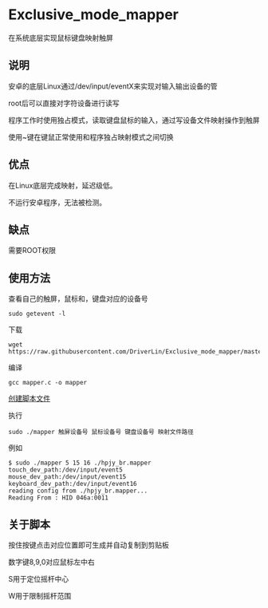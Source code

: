 # Exclusive_mode_mapper
在系统底层实现鼠标键盘映射触屏
## 说明
安卓的底层Linux通过/dev/input/eventX来实现对输入输出设备的管

root后可以直接对字符设备进行读写

程序工作时使用独占模式，读取键盘鼠标的输入，通过写设备文件映射操作到触屏

使用~键在键鼠正常使用和程序独占映射模式之间切换 

## 优点
在Linux底层完成映射，延迟级低。

不运行安卓程序，无法被检测。
## 缺点
需要ROOT权限
## 使用方法
查看自己的触屏，鼠标和，键盘对应的设备号
```
sudo getevent -l
```

下载
```
wget https://raw.githubusercontent.com/DriverLin/Exclusive_mode_mapper/master/src/mapper.c
```
编译
```
gcc mapper.c -o mapper
```

[创建脚本文件](https://driverlin.github.io/Exclusive_mode_mapper/)

执行
```
sudo ./mapper 触屏设备号 鼠标设备号 键盘设备号 映射文件路径
```
例如
``` 
$ sudo ./mapper 5 15 16 ./hpjy_br.mapper
touch_dev_path:/dev/input/event5
mouse_dev_path:/dev/input/event15
keyboard_dev_path:/dev/input/event16
reading config from ./hpjy_br.mapper...
Reading From : HID 046a:0011
```

## 关于脚本
按住按键点击对应位置即可生成并自动复制到剪贴板

数字键8,9,0对应鼠标左中右

S用于定位摇杆中心

W用于限制摇杆范围

